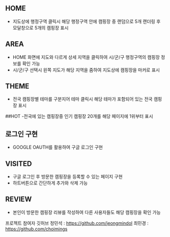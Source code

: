 ## HOME
- 지도상에 행정구역 클릭시 해당 행정구역 안에 캠핑장 중 랜덤으로 5개 랜더링 후 모달창으로 5개의 캠핑장 표시

## AREA
- HOME 화면에 지도와 다르게 상세 지역을 클릭하여 시/군/구 행정구역의 캠핑장 정보를 확인 가능
- 시/군/구 선택시 왼쪽 지도가 해당 지역을 줌하여 지도상에 캠핑장을 마커로 표시

## THEME
- 전국 캠핑장별 테마를 구분지어 테마 클릭시 해당 테마가 포함되어 있는 전국 캠핑장 표시

##HOT
-전국에 있는 캠핑장중 인기 캠핑장 20개를 해당 페이지에 1위부터 표시

## 로그인 구현
- GOOGLE OAUTH를 활용하여 구글 로그인 구현

## VISITED
- 구글 로그인 후 방문한 캠핑장을 등록할 수 있는 페이지 구현
- 하트버튼으로 간단하게 추가와 삭제 가능

## REVIEW
- 본인이 방문한 캠핑장 리뷰를 작성하여 다른 사용자들도 해당 캠핑장을 확인 가능


프로젝트 참여자 깃허브
정민석 : https://github.com/jeongmindol
최민경 : https://github.com/choimings
